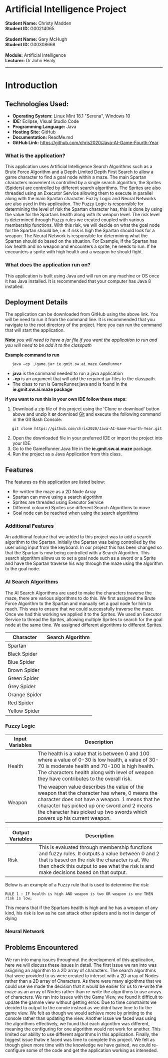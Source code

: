 # Artificial Intelligence Project

**Student Name:** Christy Madden <br />
**Student ID:** G00214065 <br /><br />
**Student Name:** Gary McHugh <br />
**Student ID:** G00308668 <br /><br />
**Module:** Artificial Intelligence<br />
**Lecturer:** Dr John Healy <br />

___

# Introduction	

## Technologies Used:

+ **Operating System:** Linux Mint 18.1 "Serena", Windows 10
+ **IDE:** Eclipse, Visual Studio Code
+ **Programming Language:** Java
+ **Hosting Site:** GitHub
+ **Documentation:** ReadMe.md
+ **GitHub Link:** https://github.com/chris2020/Java-AI-Game-Fourth-Year

### What is the application?

This application uses Artificial Intelligence Search Algorithms such as a Brute Force Algorithm and a Depth Limited Depth First Search to allow a game character to find a goal node within a maze. The main Spartan characters movement is controlled by a single search algorithm, the Sprites (Spiders) are controlled by different search algorithms. The Sprites are also threaded using an Executor Service allowing them to execute in parallel along with the main Spartan character. Fuzzy Logic and Neural Networks are also used in this application. The Fuzzy Logic is responsible for determining the level of risk the Spartan character has, this is done by using the value for the Spartans health along with its weapon level. The risk level is determined through Fuzzy rules we created coupled with various membership functions. With this risk, we will decide on what the goal node for the Spartan should be, i.e. if risk is high the Spartan should look for a weapon. The Neural Network is responsible for determining what the Spartan should do based on the situation. For Example, if the Spartan has low health and no weapon and encounters a sprite, he needs to run. If he encounters a sprite with high health and a weapon he should fight.

### What does the application run on?

This application is built using Java and will run on any machine or OS once it has Java installed. It is recommended that your computer has Java 8 installed. 

## Deployment Details
The application can be downloaded from GitHub using the above link. You will be need to run it from the command line. It is recommended that you navigate to the root directory of the project. Here you can run the command that will start the application.

**Note** _you will need to have a jar file if you want the application to run and you will need to be add it to the classpath_

**Example command to run** 

 ```
    java –cp ./game.jar ie.gmit.sw.ai.maze.GameRunner
 ```

 * __java__ is the command needed to run a java application
 * __-cp__ is an argument that will add the required jar files to the classpath. 
 * The class to run is GameRunner.java and is found in the __ie.gmit.sw.ai.maze package__

__if you want to run this in your own IDE follow these steps:__
1. Download a zip file of this project using the 'Clone or download' button above and unzip it __or__ download [Git](https://git-scm.com/downloads) and execute the following command in the Git Bash Console:

 ```
    git clone https://github.com/chris2020/Java-AI-Game-Fourth-Year.git
 ```
  
  2. Open the downloaded file in your preferred IDE or import the project into your IDE.
  3. Go to the GameRunner.Java file in the __ie.gmit.sw.ai.maze__ package.
  4. Run the project as a Java Application from this class.
  
## Features
The features os this application are listed below:
+ Re-written the maze as a 2D Node Array
+ Spartan can move using a search algorithm
+ Sprites are threaded using Executor Service
+ Different coloured Sprites use different Search Algorithms to move
+ Goal node can be reached when using the search algorithms
### Additional Features
An additional feature that we added to this project was to add a search algorithm to the Spartan. Initially the Spartan was being controlled by the user using input from the keyboard. In our project this has been changed so that the Spartan is now being controlled with a Search Algorithm. This search algorithm allows us to set a goal node such as a sword or a Sprite and have the Spartan traverse his way through the maze using the algorithm to the goal node. 

### AI Search Algorithms
The AI Search Algorithms are used to make the characters traverse the maze, there are various algorithms to do this. We first assigned the Brute Force Algorithm to the Spartan and manually set a goal node for him to reach. This was to ensure that we could successfully traverse the maze. Once we had this working we applied it to the Sprites. We used an Executor Service to thread the Sprites, allowing multiple Sprites to search for the goal node at the same time. We assigned different algorithms to different Sprites.

|Character|Search Algorithm|
|---|---|
|Spartan|<search algorithm here>|
|Black Spider|<search algorithm here>|
|Blue Spider|<search algorithm here>|
|Brown Spider|<search algorithm here>|
|Green Spider|<search algorithm here>|
|Grey Spider|<search algorithm here>|
|Orange Spider|<search algorithm here>|
|Red Spider|<search algorithm here>|
|Yellow Spider|<search algorithm here>|

### Fuzzy Logic
|Input Variables|Description|
|---|---|
|Health| The health is a value that is between 0 and 100 where a value of 0-30 is low health,  a value of 30-70 is moderate health and 70-100 is high health. The characters health along with level of weapon they have contributes to the overall risk.|
|Weapon|The weapon value describes the value of the weapon that the character has where, 0 means the character does not have a weapon. 1 means that he character has picked up one sword and 2 means the character has picked up two swords which powers up his current weapon. |


|Output Variables|Description|
|---|---|
|Risk|This is evaluated through membership functions and fuzzy rules. It outputs a value between 0 and 2 that is based on the risk the character is at. We then check this output to see what the risk is and make decisions based on that output.|

Below is an example of a Fuzzy rule that is used to determine the risk:

```
RULE 1 : IF health is high AND weapon is two OR weapon is one THEN risk is low;
```

This means that if the Spartans health is high and he has a weapon of any kind, his risk is low as he can attack other spiders and is not in danger of dying
### Neural Network

## Problems Encountered
We ran into many issues throughout the development of this application, here we will discuss these issues in detail. The first issue we ran into was asiigning an algorithm to a 2D array of characters. The search algorithms that were provided to us were created to intersct with a 2D array of Nodes rather than a 2D array of Characters. As there were many algoithms that we could use we made the decision that it would be easier for us to re-write the maze as an array of Nodes rather than re-write the algorithms to use arrays of characters. We ran into issues with the Game View, we found it difficult to update the gamme view without getting erros. Due to time constraints we decided to output to the conole instead as we didnt have time to fix the game view. We felt as though we would achieve more by printing to the console rather than updating the view. Another issue we faced was using the algorithms effectively, we found that each algorithm was different, meaning the configuring for one algorithm would not work for another. This limited our ability to use different algorithms in this application. Finally, the biggest issue thatw e faced was time to complete this project. We felt as though given more time with the knowledge we have gained, we could re-configure some of the code and get the application working as inteneded. 
